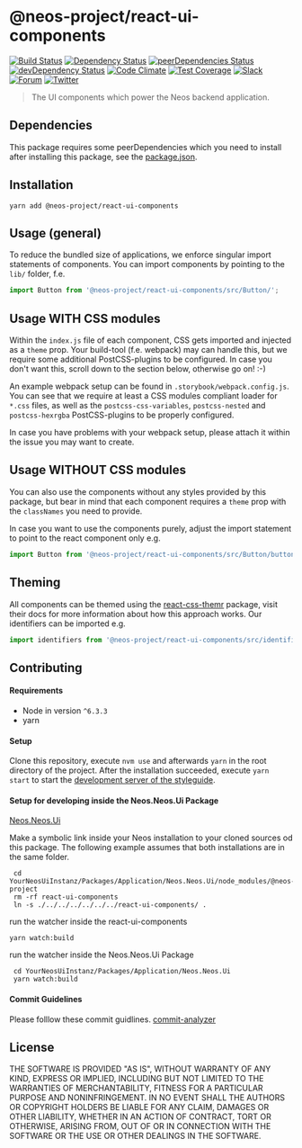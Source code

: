# @neos-project/react-ui-components
[![Build Status](https://travis-ci.org/neos/react-ui-components.svg?branch=master)](https://travis-ci.org/neos/react-ui-components) [![Dependency Status](https://david-dm.org/neos/react-ui-components.svg)](https://david-dm.org/neos/react-ui-components) [![peerDependencies Status](https://david-dm.org/neos/react-ui-components/peer-status.svg)](https://david-dm.org/neos/react-ui-components?type=peer) [![devDependency Status](https://david-dm.org/neos/react-ui-components/dev-status.svg)](https://david-dm.org/neos/react-ui-components#info=devDependencies&view=table) [![Code Climate](https://codeclimate.com/github/neos/react-ui-components/badges/gpa.svg)](https://codeclimate.com/github/neos/react-ui-components) [![Test Coverage](https://codeclimate.com/github/neos/react-ui-components/badges/coverage.svg)](https://codeclimate.com/github/neos/react-ui-components/coverage)
[![Slack](http://slack.neos.io/badge.svg)](http://slack.neos.io) [![Forum](https://img.shields.io/badge/forum-Discourse-39c6ff.svg)](https://discuss.neos.io/) [![Twitter](https://img.shields.io/twitter/follow/neoscms.svg?style=social)](https://twitter.com/NeosCMS)

> The UI components which power the Neos backend application.

## Dependencies
This package requires some peerDependencies which you need to install after installing this package, see the [package.json](https://github.com/neos/react-ui-components/blob/master/package.json#L98).

## Installation
```
yarn add @neos-project/react-ui-components
```

## Usage (general)
To reduce the bundled size of applications, we enforce singular import statements of components.
You can import components by pointing to the `lib/` folder, f.e.
```js
import Button from '@neos-project/react-ui-components/src/Button/';
```

## Usage WITH CSS modules
Within the `index.js` file of each component, CSS gets imported and injected as a `theme` prop.
Your build-tool (f.e. webpack) may can handle this, but we require some additional PostCSS-plugins to be configured.
In case you don't want this, scroll down to the section below, otherwise go on! :-)

An example webpack setup can be found in `.storybook/webpack.config.js`. You can see that we require at least a
CSS modules compliant loader for `*.css` files, as well as the `postcss-css-variables`, `postcss-nested` and `postcss-hexrgba`
PostCSS-plugins to be properly configured.

In case you have problems with your webpack setup, please attach it within the issue you may want to create.

## Usage WITHOUT CSS modules
You can also use the components without any styles provided by this package, but bear in mind that each component
requires a `theme` prop with the `classNames` you need to provide.

In case you want to use the components purely, adjust the import statement to point to the react component only e.g.
```js
import Button from '@neos-project/react-ui-components/src/Button/button.js';
```

## Theming
All components can be themed using the [react-css-themr](https://github.com/javivelasco/react-css-themr) package,
visit their docs for more information about how this approach works. Our identifiers can be imported e.g.
```js
import identifiers from '@neos-project/react-ui-components/src/identifiers.js';
```

## Contributing
#### Requirements
* Node in version `^6.3.3`
* yarn

#### Setup
Clone this repository, execute `nvm use` and afterwards `yarn` in the root directory of the project.
After the installation succeeded, execute `yarn start` to start the
[development server of the styleguide](http://localhost:9001).


#### Setup for developing inside the Neos.Neos.Ui Package

[Neos.Neos.Ui](https://github.com/neos/neos-ui)

Make a symbolic link inside your Neos installation to your cloned sources od this package. The following example assumes that both installations are in the same folder.

```
 cd YourNeosUiInstanz/Packages/Application/Neos.Neos.Ui/node_modules/@neos-project
 rm -rf react-ui-components
 ln -s ./../../../../../../react-ui-components/ .
```


run the watcher inside the react-ui-components

```
yarn watch:build
```


run the watcher inside the Neos.Neos.Ui Package

```
 cd YourNeosUiInstanz/Packages/Application/Neos.Neos.Ui
 yarn watch:build
```

#### Commit Guidelines

Please folllow these commit guidlines. [commit-analyzer](https://github.com/Inkdpixels/commit-analyzer)


## License
THE SOFTWARE IS PROVIDED "AS IS", WITHOUT WARRANTY OF ANY KIND, EXPRESS OR
IMPLIED, INCLUDING BUT NOT LIMITED TO THE WARRANTIES OF MERCHANTABILITY,
FITNESS FOR A PARTICULAR PURPOSE AND NONINFRINGEMENT. IN NO EVENT SHALL THE
AUTHORS OR COPYRIGHT HOLDERS BE LIABLE FOR ANY CLAIM, DAMAGES OR OTHER
LIABILITY, WHETHER IN AN ACTION OF CONTRACT, TORT OR OTHERWISE, ARISING FROM,
OUT OF OR IN CONNECTION WITH THE SOFTWARE OR THE USE OR OTHER DEALINGS IN
THE SOFTWARE.
